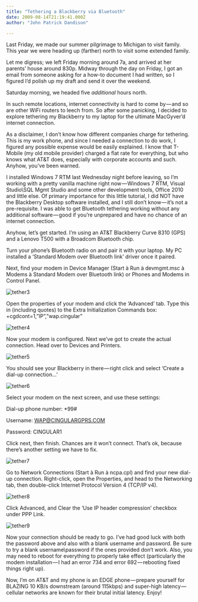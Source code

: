 ```yaml
---
title: "Tethering a Blackberry via Bluetooth"
date: 2009-08-14T21:19:41.000Z
author: "John Patrick Dandison"

---
```


Last Friday, we made our summer pilgrimage to Michigan to visit family. This year we were heading up (farther) north to visit some extended family.

Let me digress; we left Friday morning around 7a, and arrived at her parents’ house around 830p. Midway through the day on Friday, I got an email from someone asking for a how-to document I had written, so I figured I’d polish up my draft and send it over the weekend.

Saturday morning, we headed five _additional_ hours north.

In such remote locations, internet connectivity is hard to come by — and so are other WiFi routers to leech from. So after some panicking, I decided to explore tethering my Blackberry to my laptop for the ultimate MacGyver’d internet connection.

As a disclaimer, I don’t know how different companies charge for tethering. This is my work phone, and since I needed a connection to do work, I figured any possible expense would be easily explained. I know that T-Mobile (my old mobile provider) charged a flat rate for everything, but who knows what AT&amp;T does, especially with corporate accounts and such. Anyhow, you’ve been warned.

I installed Windows 7 RTM last Wednesday night before leaving, so I’m working with a pretty vanilla machine right now — Windows 7 RTM, Visual Studio\SQL Mgmt Studio and some other development tools, Office 2010 and little else. Of primary importance for this little tutorial, I did NOT have the Blackberry Desktop software installed, and I still don’t know — it’s not a pre-requisite. I was able to get Bluetooth tethering working without any additional software — good if you’re unprepared and have no chance of an internet connection.

Anyhow, let’s get started. I’m using an AT&amp;T Blackberry Curve 8310 (GPS) and a Lenovo T500 with a Broadcom Bluetooth chip.

Turn your phone’s Bluetooth radio on and pair it with your laptop. My PC installed a ‘Standard Modem over Bluetooth link’ driver once it paired.

Next, find your modem in Device Manager (Start à Run à devmgmt.msc à Modems à Standard Modem over Bluetooth link) or Phones and Modems in Control Panel.




![tether3](http://jpd.ms/wp-content/uploads/migrated/tether3_thumb.png)



Open the properties of your modem and click the ‘Advanced’ tab. Type this in (including quotes) to the Extra Initialization Commands box: +cgdcont=1,”IP”,”wap.cingular”




![tether4](http://jpd.ms/wp-content/uploads/migrated/tether4_thumb.png)



Now your modem is configured. Next we’ve got to create the actual connection. Head over to Devices and Printers.




![tether5](http://jpd.ms/wp-content/uploads/migrated/tether5_thumb.png)



You should see your Blackberry in there — right click and select ‘Create a dial-up connection…’




![tether6](http://jpd.ms/wp-content/uploads/migrated/tether6_thumb.png)



Select your modem on the next screen, and use these settings:

Dial-up phone number: *99#

Username: [WAP@CINGULARGPRS.COM](mailto:WAP@CINGULARGPRS.COM)

Password: CINGULAR1

Click next, then finish. Chances are it won’t connect. That’s ok, because there’s another setting we have to fix.




![tether7](http://jpd.ms/wp-content/uploads/migrated/tether7_thumb.png)



Go to Network Connections (Start à Run à ncpa.cpl) and find your new dial-up connection. Right-click, open the Properties, and head to the Networking tab, then double-click Internet Protocol Version 4 (TCP/IP v4).




![tether8](http://jpd.ms/wp-content/uploads/migrated/tether8_thumb.png)



Click Advanced, and Clear the ‘Use IP header compression’ checkbox under PPP Link.




![tether9](http://jpd.ms/wp-content/uploads/migrated/tether9_thumb.png)



Now your connection should be ready to go. I’ve had good luck with both the password above and also with a blank username and password. Be sure to try a blank username\password if the ones provided don’t work. Also, you may need to reboot for everything to properly take effect (particularly the modem installation — I had an error 734 and error 692 — rebooting fixed things right up).

Now, I’m on AT&amp;T and my phone is an EDGE phone — prepare yourself for BLAZING 10 KB/s downstream (around 115kbps) and super-high latency — cellular networks are known for their brutal initial latency. Enjoy!
